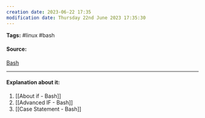 ```yaml
---
creation date: 2023-06-22 17:35
modification date: Thursday 22nd June 2023 17:35:30
---
```


**Tags:** #linux #bash 

#### Source:
[Bash](https://tldp.org/LDP/Bash-Beginners-Guide/html/chap_07.html)

--------------------------------------

#### Explanation about it:

1. [[About if - Bash]]
2. [[Advanced IF - Bash]]
3. [[Case Statement - Bash]]

